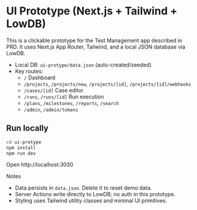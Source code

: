 # UI Prototype (Next.js + Tailwind + LowDB)

This is a clickable prototype for the Test Management app described in PRD. It uses Next.js App Router, Tailwind, and a local JSON database via LowDB.

- Local DB: `ui-protype/data.json` (auto-created/seeded)
- Key routes:
  - `/` Dashboard
  - `/projects`, `/projects/new`, `/projects/[id]`, `/projects/[id]/webhooks`
  - `/cases/[id]` Case editor
  - `/runs`, `/runs/[id]` Run execution
  - `/plans`, `/milestones`, `/reports`, `/search`
  - `/admin`, `/admin/tokens`

## Run locally

```sh
cd ui-protype
npm install
npm run dev
```

Open http://localhost:3030

Notes
- Data persists in `data.json`. Delete it to reset demo data.
- Server Actions write directly to LowDB; no auth in this prototype.
- Styling uses Tailwind utility classes and minimal UI primitives.
